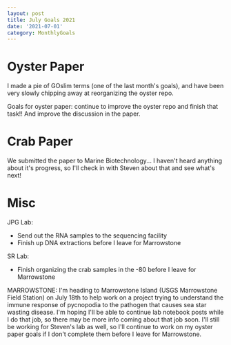 ```yaml
---
layout: post
title: July Goals 2021
date: '2021-07-01'
category: MonthlyGoals
---
```


# Oyster Paper
I made a pie of GOslim terms (one of the last month's goals), and have been very slowly chipping away at reorganizing the oyster repo. 

Goals for oyster paper: continue to improve the oyster repo and finish that task!! And improve the discussion in the paper. 

# Crab Paper
We submitted the paper to Marine Biotechnology... I haven't heard anything about it's progress, so I'll check in with Steven about that and see what's next!

# Misc
JPG Lab:    
- Send out the RNA samples to the sequencing facility
- Finish up DNA extractions before I leave for Marrowstone 

SR Lab:
- Finish organizing the crab samples in the -80 before I leave for Marrowstone

MARROWSTONE: 
I'm heading to Marrowstone Island (USGS Marrowstone Field Station) on July 18th to help work on a project trying to understand the immune response of pycnopodia to the pathogen that causes sea star wasting disease. I'm hoping I'll be able to continue lab notebook posts while I do that job, so there may be more info coming about that job soon. I'll still be working for Steven's lab as well, so I'll continue to work on my oyster paper goals if I don't complete them before I leave for Marrowstone. 
